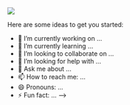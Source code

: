 <img src="https://cr-ss-service.azurewebsites.net/api/ScreenShot?widget=summary&username=kasperofzeau&badges=2&show-avatar=false&style=--header-bg-color:%23000;--border-radius:10px"/>

Here are some ideas to get you started:

- 🔭 I’m currently working on ...
- 🌱 I’m currently learning ...
- 👯 I’m looking to collaborate on ...
- 🤔 I’m looking for help with ...
- 💬 Ask me about ...
- 📫 How to reach me: ...
- 😄 Pronouns: ...
- ⚡ Fun fact: ...
-->

